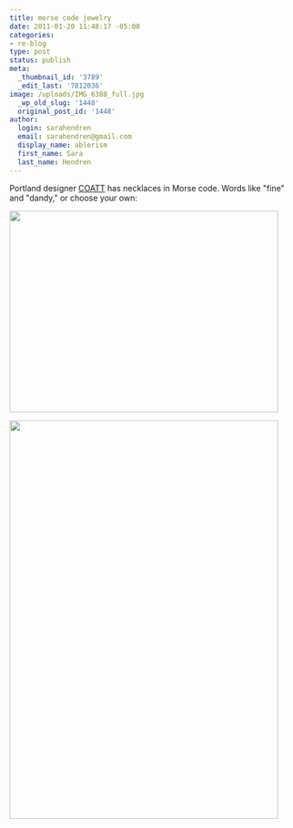 ```yaml
---
title: morse code jewelry
date: 2011-01-20 11:48:17 -05:00
categories:
- re-blog
type: post
status: publish
meta:
  _thumbnail_id: '3789'
  _edit_last: '7812036'
image: /uploads/IMG_6388_full.jpg
  _wp_old_slug: '1448'
  original_post_id: '1448'
author:
  login: sarahendren
  email: sarahendren@gmail.com
  display_name: ablerism
  first_name: Sara
  last_name: Hendren
---
```


<p>Portland designer <a href="http://supermarkethq.com/designer/31765/products">COATT</a> has necklaces in Morse code. Words like "fine" and "dandy," or choose your own:</p>
<p><a href="http://ablersite.files.wordpress.com/2011/01/morsejewelry.jpg"><img class="alignnone size-full wp-image-3789" title="morsejewelry" src="{{ site.baseurl }}/uploads/morsejewelry.jpg" alt="" width="472" height="354" /></a></p>
<p><a href="http://ablersite.files.wordpress.com/2011/01/morsenecklaceonperson.jpg"><img class="alignnone size-full wp-image-3790" title="morsenecklaceonperson" src="{{ site.baseurl }}/uploads/morsenecklaceonperson.jpg" alt="" width="472" height="699" /></a></p>
<p>&nbsp;</p>
